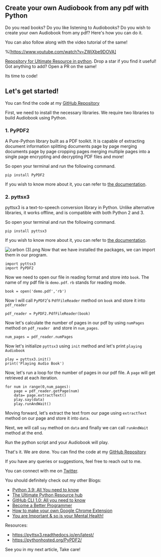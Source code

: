 ## Create your own Audiobook from any pdf with Python


Do you read books? Do you like listening to Audiobooks? Do you wish to create your own Audiobook from any pdf? Here's how you can do it.

You can also follow along with the video tutorial of the same!

%[https://www.youtube.com/watch?v=ZWjXbe9DOVA]

[Repository for Ultimate Resource in python](https://github.com/ayushi7rawat/Ultimate-Python-Resource-Hub). Drop a star if you find it useful! Got anything to add? Open a PR on the same!

Its time to code!
## Let's get started!

You can find the code at my [GitHub Repository](https://github.com/ayushi7rawat/Youtube-Projects/tree/master/Create%20AudioBook%20from%20pdf)

First, we need to install the necessary libraries. We require two libraries to build Audiobook using Python. 
### 1. PyPDF2
A Pure-Python library built as a PDF toolkit. It is capable of extracting document information splitting documents page by page merging documents page by page cropping pages merging multiple pages into a single page encrypting and decrypting PDF files and more!

So open your terminal and run the following command.
```
pip install PyPDF2
``` 
If you wish to know more about it, you can refer to [the documentation](https://pythonhosted.org/PyPDF2/). 
### 2. pyttsx3
pyttsx3 is a text-to-speech conversion library in Python. Unlike alternative libraries, it works offline, and is compatible with both Python 2 and 3.

So open your terminal and run the following command.
```
pip install pyttsx3
``` 
If you wish to know more about it, you can refer to [the documentation](https://pyttsx3.readthedocs.io/en/latest/). 

![carbon (3).png](https://cdn.hashnode.com/res/hashnode/image/upload/v1601740270063/ACeHcOpry.png)
Now that we have installed the packages, we can import them in our program.

```
import pyttsx3
import PyPDF2
``` 
Now we need to open our file in reading format and store into `book`. The name of my pdf file is `demo.pdf`. `rb` stands for reading mode.
```
book = open('demo.pdf','rb')
```

Now I will call `PyPDF2`'s `PdfFileReader` method on `book` and store it into `pdf_reader`
```
pdf_reader = PyPDF2.PdfFileReader(book)
```

Now let's calculate the number of pages in our pdf by using `numPages` method on `pdf_reader ` and store in `num_pages`.
```
num_pages = pdf_reader.numPages
```
Now let's initialize `pyttsx3` using `init` method and let's print `playing Audiobook`
```
play = pyttsx3.init()
print('Playing Audio Book')
```
Now, let's run a loop for the number of pages in our pdf file. A `page` will get retrieved at each iteration.

```
for num in range(0,num_pages):
    page = pdf_reader.getPage(num)
    data= page.extractText()
    play.say(data)
    play.runAndWait() 
```

Moving forward, let's extract the text from our page using `extractText` method on our page and store it into `data`.

Next, we will call `say` method on `data` and finally we can call `runAndWait` method at the end. 

Run the python script and your Audiobook will play.

That's it. We are done. You can find the code at my [GitHub Repository](https://github.com/ayushi7rawat/Youtube-Projects/tree/master/Create%20AudioBook%20from%20pdf)

If you have any queries or suggestions, feel free to reach out to me.

You can connect with me on [Twitter](https://twitter.com/ayushi7rawat).

You should definitely check out my other Blogs:

- [Python 3.9: All You need to know](https://ayushirawat.com/python-39-all-you-need-to-know)
- [The Ultimate Python Resource hub](https://ayushirawat.com/the-ultimate-python-resource-hub)
- [GitHub CLI 1.0: All you need to know](https://ayushirawat.com/github-cli-10-all-you-need-to-know)
- [Become a Better Programmer](https://ayushirawat.com/become-a-better-programmer)
- [How to make your own Google Chrome Extension](https://ayushirawat.com/how-to-make-your-own-google-chrome-extension-1)
- [You are Important & so is your Mental Health!](https://ayushirawat.com/you-are-important-and-so-is-your-mental-health)



Resources:

- https://pyttsx3.readthedocs.io/en/latest/
- https://pythonhosted.org/PyPDF2/

See you in my next article, Take care!